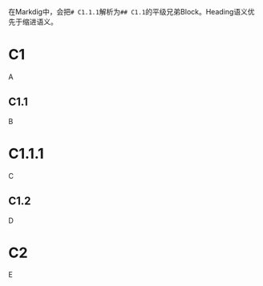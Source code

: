 在Markdig中，会把`# C1.1.1`解析为`## C1.1`的平级兄弟Block。Heading语义优先于缩进语义。

# C1
A

## C1.1
B
  # C1.1.1
  C

## C1.2
D

# C2
E
